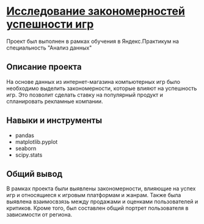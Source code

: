 # [Исследование закономерностей успешности игр](https://github.com/Ksendem/Portfolio/blob/main/%D0%90%D0%BD%D0%B0%D0%BB%D0%B8%D0%B7%20%D1%83%D1%81%D0%BF%D0%B5%D1%88%D0%BD%D0%BE%D1%81%D1%82%D0%B8%20%D0%B8%D0%B3%D1%80/%D0%A3%D1%81%D0%BF%D0%B5%D1%88%D0%BD%D0%BE%D1%81%D1%82%D1%8C%20%D0%B8%D0%B3%D1%80.ipynb)

Проект был выполнен в рамках обучения в Яндекс.Практикум на специальность "Анализ данных"

## Описание проекта

На основе данных из интернет-магазина компьютерных игр было необходимо выделить закономерности, которые влияют на успешность игр. Это позволит сделать ставку на популярный продукт и спланировать рекламные компании.

## Навыки и инструменты 
- pandas
- matplotlib.pyplot
- seaborn
- scipy.stats

## Общий вывод

В рамках проекта были выявлены закономерности, влияющие на успех игр и относящиеся к игровым платформам и жанрам. Также была выявлена взаимосвзязь между продажами и оценками пользователей и критиков. Кроме того, был составлен общий портрет пользователя в зависимости от региона. 
